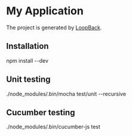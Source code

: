 # My Application

The project is generated by [LoopBack](http://loopback.io).

## Installation

npm install --dev  

## Unit testing

./node_modules/.bin/mocha test/unit --recursive  


## Cucumber testing

./node_modules/.bin/cucumber-js test